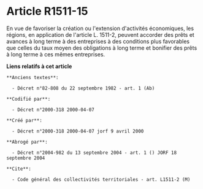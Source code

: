 # Article R1511-15

En vue de favoriser la création ou l'extension d'activités économiques, les régions, en application de l'article L. 1511-2,
peuvent accorder des prêts et avances à long terme à des entreprises à des conditions plus favorables que celles du taux
moyen des obligations à long terme et bonifier des prêts à long terme à ces mêmes entreprises.

**Liens relatifs à cet article**

	**Anciens textes**:

	  - Décret n°82-808 du 22 septembre 1982 - art. 1 (Ab)

	**Codifié par**:

	  - Décret n°2000-318 2000-04-07

	**Créé par**:

	  - Décret n°2000-318 2000-04-07 jorf 9 avril 2000

	**Abrogé par**:

	  - Décret n°2004-982 du 13 septembre 2004 - art. 1 () JORF 18 septembre 2004

	**Cite**:

	  - Code général des collectivités territoriales - art. L1511-2 (M)
